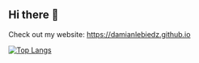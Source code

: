 ## Hi there 👋

Check out my website:
https://damianlebiedz.github.io

[![Top Langs](https://github-readme-stats.vercel.app/api/top-langs/?username=damianlebiedz&hide_progress=true&theme=dark&size_weight=0.5&count_weight=0.5&hide=HTML,CSS,CMake,SCSS,Ruby,Shell)](https://github.com/anuraghazra/github-readme-stats)
<!--
**damianlebiedz/damianlebiedz** is a ✨ _special_ ✨ repository because its `README.md` (this file) appears on your GitHub profile.

Here are some ideas to get you started:

- 🔭 I’m currently working on ...
- 🌱 I’m currently learning ...
- 👯 I’m looking to collaborate on ...
- 🤔 I’m looking for help with ...
- 💬 Ask me about ...
- 📫 How to reach me: ...
- 😄 Pronouns: ...
- ⚡ Fun fact: ...
-->
